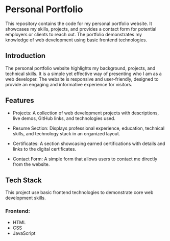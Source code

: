 # **Personal Portfolio**

This repository contains the code for my personal portfolio website. It showcases my skills, projects, and provides a contact form for potential employers or clients to reach out. The portfolio demonstrates my knowledge of web development using basic frontend technologies.

## **Introduction**

The personal portfolio website highlights my background, projects, and technical skills. It is a simple yet effective way of presenting who I am as a web developer. The website is responsive and user-friendly, designed to provide an engaging and informative experience for visitors.


## **Features**

- Projects: A collection of web development projects with descriptions, live demos, GitHub links, and technologies used.

- Resume Section: Displays professional experience, education, technical skills, and technology stack in an organized layout.

- Certificates: A section showcasing earned certifications with details and links to the digital certificates.

- Contact Form: A simple form that allows users to contact me directly from the website.


## **Tech Stack**

This project use basic frontend technologies to demonstrate core web development skills.

### **Frontend:**

- HTML
- CSS
- JavaScript
